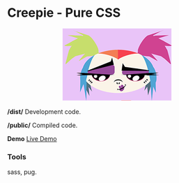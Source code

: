 # Creepie - Pure CSS

<p align="center" class="bg">
  <a href="https://github.com/madelynarana/pure_css/tree/master/creepie"><img src="./src/img/creepie.png" /></a>
</p>

<b>/dist/</b> Development code.

<b>/public/</b> Compiled code.

<b>Demo</b> <a href="https://madelynarana.github.io/pure_css/creepie/public/" target="_blank">Live Demo</a>

### Tools

sass, pug.


